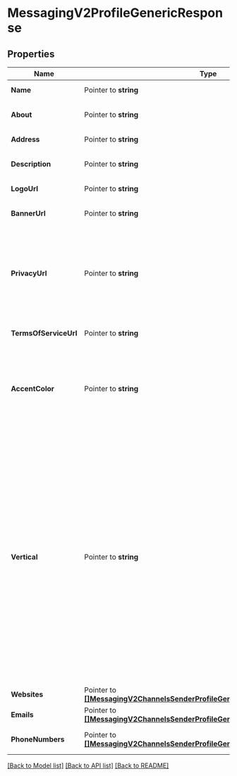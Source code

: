 # MessagingV2ProfileGenericResponse

## Properties

Name | Type | Description | Notes
------------ | ------------- | ------------- | -------------
**Name** | Pointer to **string** | The name of the sender. |
**About** | Pointer to **string** | The profile about text for the sender. |
**Address** | Pointer to **string** | The address of the sender. |
**Description** | Pointer to **string** | The description of the sender. |
**LogoUrl** | Pointer to **string** | The logo URL of the sender. |
**BannerUrl** | Pointer to **string** | The banner URL of the sender. |
**PrivacyUrl** | Pointer to **string** | The privacy URL of the sender. Must be a publicly accessible HTTP or HTTPS URI associated with the sender. |
**TermsOfServiceUrl** | Pointer to **string** | The terms of service URL of the sender. |
**AccentColor** | Pointer to **string** | The color theme of the sender. Must be in hex format and have at least a 4:5:1 contrast ratio against white. |
**Vertical** | Pointer to **string** | The vertical of the sender. Allowed values are: - `Automotive` - `Beauty, Spa and Salon` - `Clothing and Apparel` - `Education` - `Entertainment` - `Event Planning and Service` - `Finance and Banking` - `Food and Grocery` - `Public Service` - `Hotel and Lodging` - `Medical and Health` - `Non-profit` - `Professional Services` - `Shopping and Retail` - `Travel and Transportation` - `Restaurant` - `Other`  |
**Websites** | Pointer to [**[]MessagingV2ChannelsSenderProfileGenericResponseWebsites**](MessagingV2ChannelsSenderProfileGenericResponseWebsites.md) | The websites of the sender. |
**Emails** | Pointer to [**[]MessagingV2ChannelsSenderProfileGenericResponseEmails**](MessagingV2ChannelsSenderProfileGenericResponseEmails.md) | The emails of the sender. |
**PhoneNumbers** | Pointer to [**[]MessagingV2ChannelsSenderProfileGenericResponsePhoneNumbers**](MessagingV2ChannelsSenderProfileGenericResponsePhoneNumbers.md) | The phone numbers of the sender. |

[[Back to Model list]](../README.md#documentation-for-models) [[Back to API list]](../README.md#documentation-for-api-endpoints) [[Back to README]](../README.md)


